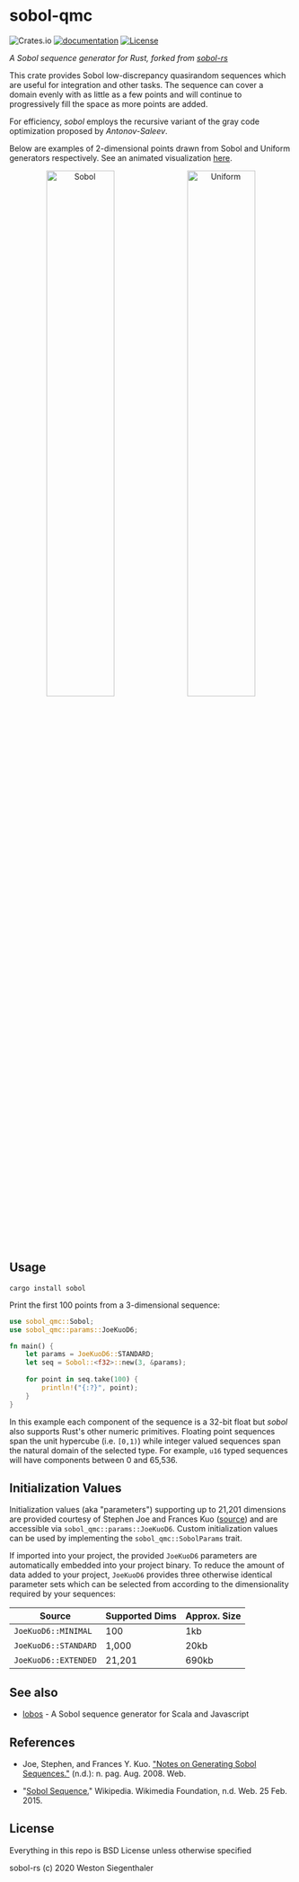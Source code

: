 # sobol-qmc

![Crates.io](https://img.shields.io/crates/v/sobol-qmc)
[![documentation](https://docs.rs/sobol/badge.svg)](https://docs.rs/sobol-qmc)
[![License](https://img.shields.io/badge/License-BSD%203--Clause-blue.svg)](https://opensource.org/licenses/BSD-3-Clause)

*A Sobol sequence generator for Rust, forked from [sobol-rs](https://github.com/Wsiegenthaler/sobol-rs)*

This crate provides Sobol low-discrepancy quasirandom sequences which are useful for integration and other tasks. The sequence can cover a domain evenly with as little as a few points and will continue to progressively fill the space as more points are added.

For efficiency, *sobol* employs the recursive variant of the gray code optimization proposed by *Antonov-Saleev*.

Below are examples of 2-dimensional points drawn from Sobol and Uniform generators respectively. See an animated visualization [here](https://wsiegenthaler.github.io/lobos/web-example.html).
<p align="center">
  <img src="https://wsiegenthaler.github.io/lobos/sobol.png" alt="Sobol" width="49%">
  <img src="https://wsiegenthaler.github.io/lobos/uniform.png" alt="Uniform" width="49%">
</p>

## Usage

```shell
cargo install sobol
```

Print the first 100 points from a 3-dimensional sequence:

```rust  
use sobol_qmc::Sobol;
use sobol_qmc::params::JoeKuoD6;

fn main() {
    let params = JoeKuoD6::STANDARD;
    let seq = Sobol::<f32>::new(3, &params);
    
    for point in seq.take(100) {
        println!("{:?}", point);
    }
}
```

In this example each component of the sequence is a 32-bit float but *sobol* also supports Rust's other numeric primitives. Floating point sequences span the unit hypercube (i.e. `[0,1)`) while integer valued sequences span the natural domain of the selected type. For example, `u16` typed sequences will have components between 0 and 65,536.

## Initialization Values

Initialization values (aka "parameters") supporting up to 21,201 dimensions are provided courtesy of Stephen Joe and Frances Kuo ([source](https://web.maths.unsw.edu.au/~fkuo/sobol/)) and are accessible via `sobol_qmc::params::JoeKuoD6`. Custom initialization values can be used by implementing the `sobol_qmc::SobolParams` trait.

If imported into your project, the provided `JoeKuoD6` parameters are automatically embedded into your project binary. To reduce the amount of data added to your project, `JoeKuoD6` provides three otherwise identical parameter sets which can be selected from according to the dimensionality required by your sequences:

| Source | Supported Dims | Approx. Size |
| ------ | -------------- | ------------ |
| `JoeKuoD6::MINIMAL` | 100  | 1kb |
| `JoeKuoD6::STANDARD` | 1,000 | 20kb |
| `JoeKuoD6::EXTENDED` | 21,201  | 690kb |

## See also

* [lobos](https://github.com/wsiegenthaler/lobos) - A Sobol sequence generator for Scala and Javascript

## References

* Joe, Stephen, and Frances Y. Kuo. ["Notes on Generating Sobol Sequences."](https://web.maths.unsw.edu.au/~fkuo/sobol/joe-kuo-notes.pdf) (n.d.): n. pag. Aug. 2008. Web.

* "[Sobol Sequence.](https://en.wikipedia.org/wiki/Sobol_sequence)" Wikipedia. Wikimedia Foundation, n.d. Web. 25 Feb. 2015.

## License

Everything in this repo is BSD License unless otherwise specified

sobol-rs (c) 2020 Weston Siegenthaler
